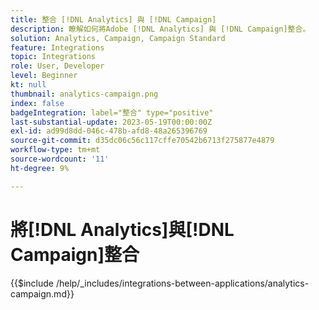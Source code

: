 ```yaml
---
title: 整合 [!DNL Analytics] 與 [!DNL Campaign]
description: 瞭解如何將Adobe [!DNL Analytics] 與 [!DNL Campaign]整合。
solution: Analytics, Campaign, Campaign Standard
feature: Integrations
topic: Integrations
role: User, Developer
level: Beginner
kt: null
thumbnail: analytics-campaign.png
index: false
badgeIntegration: label="整合" type="positive"
last-substantial-update: 2023-05-19T00:00:00Z
exl-id: ad99d8dd-046c-478b-afd8-48a265396769
source-git-commit: d35dc06c56c117cffe70542b6713f275877e4879
workflow-type: tm+mt
source-wordcount: '11'
ht-degree: 9%

---
```


# 將[!DNL Analytics]與[!DNL Campaign]整合

{{$include /help/_includes/integrations-between-applications/analytics-campaign.md}}

